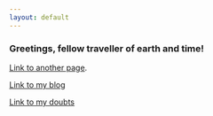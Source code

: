```yaml
---
layout: default
---
```


### Greetings, fellow traveller of earth and time!
[Link to another page](./another-page.html).

[Link to my blog](./Blog.html)

[Link to my doubts](./doubts.html)